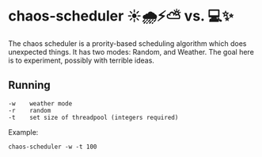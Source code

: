 # chaos-scheduler ☀🌧⚡⛅ vs. 💻✨

The chaos scheduler is a prority-based scheduling algorithm which does
unexpected things. It has two modes: Random, and Weather. The goal here is to
experiment, possibly with terrible ideas.

## Running 

```
-w    weather mode
-r    random
-t    set size of threadpool (integers required)
```

Example: 

`chaos-scheduler -w -t 100`
